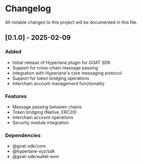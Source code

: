 # Changelog

All notable changes to this project will be documented in this file.

## [0.1.0] - 2025-02-09

### Added
- Initial release of Hyperlane plugin for GOAT SDK
- Support for cross-chain message passing
- Integration with Hyperlane's core messaging protocol
- Support for token bridging operations
- Interchain account management functionality

### Features
- Message passing between chains
- Token bridging (Native, ERC20)
- Interchain account operations
- Security module integration

### Dependencies
- @goat-sdk/core
- @hyperlane-xyz/sdk
- @goat-sdk/wallet-evm